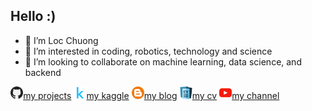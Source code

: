 ## Hello :)

- 👋 I’m Loc Chuong
- 👀 I’m interested in coding, robotics, technology and science
- 💞️ I’m looking to collaborate on machine learning, data science, and backend

<a href="https://github.com/iteam1"><img src='./assets/github.png' width='4%'>my projects</a>
<a href="https://www.kaggle.com/locchuong"><img src='./assets/kaggle.png' width='4%'>my kaggle</a>
<a href="https://locchuong96.github.io/me/"><img src='./assets/blog.png' width='4%'>my blog</a>
<a href="https://locchuong96.github.io/Locchuong96/"><img src='./assets/cv.png' width='4%'>my cv</a>
<a href="https://www.youtube.com/channel/UCiq2V2Pym7QD-o9LHFEFo9Q"><img src='./assets/youtube.png' width='4%'>my channel</a>
